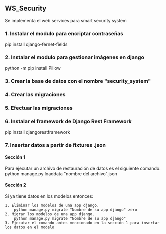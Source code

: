 ## WS_Security
Se implementa el web services para smart security system

### 1. Instalar el modulo para encriptar contraseñas
pip install django-fernet-fields

### 2. Instalar el modulo para gestionar imágenes en django
python -m pip install Pillow

### 3. Crear la base de datos con el nombre "security_system"

### 4. Crear las migraciones

### 5. Efectuar las migraciones

### 6. Instalar el framework de Django Rest Framework
pip install djangorestframework

### 7. Insertar datos a partir de fixtures .json

#### Sección 1

Para ejecutar un archivo de restauración de datos es el siguiente comando:
    python manage.py loaddata "nombre del archivo".json


#### Sección 2

Si ya tiene datos en los modelos entonces:

    1. Eliminar los modelos de una app django.
        python manage.py migrate "Nombre de su app django" zero
    2. Migrar los modelos de una app django.
        python manage.py migrate "Nombre de su app django"
    3. Ejecutar el comando antes mencionado en la sección 1 para insertar los datos en el modelo
